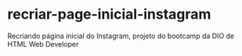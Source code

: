 # recriar-page-inicial-instagram
Recriando página inicial do Instagram, projeto do bootcamp da DIO de HTML Web Developer 
